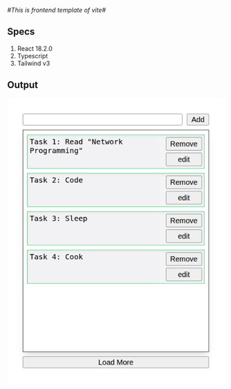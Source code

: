 *#This is frontend template of vite#*
## Specs
1. React 18.2.0
2. Typescript
3. Tailwind v3
## Output
![Todo UI](images/Todo.png)